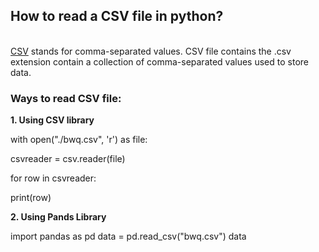 <h2> How to read a CSV file in python?</h2> <br />
<a href="https://simpledefinitions.com/abbreviation/csv/">CSV</a> stands for comma-separated values. CSV file contains the .csv extension contain a collection of comma-separated values used to store data.

<h3>Ways to read CSV file:</h3>

<b>1. Using CSV library</b>

<p>with open("./bwq.csv", 'r') as file:</p>
<p>csvreader = csv.reader(file) </p>
<p>  for row in csvreader: </p>
<p> print(row)</p>

<b>2. Using Pands Library</b>

import pandas as pd
data = pd.read_csv("bwq.csv")
data
